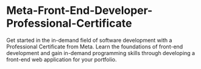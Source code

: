 # Meta-Front-End-Developer-Professional-Certificate
Get started in the in-demand field of software development with a Professional Certificate from Meta. Learn the foundations of front-end development and gain in-demand programming skills through developing a front-end web application for your portfolio.
